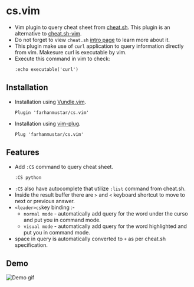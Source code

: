 # cs.vim
* Vim plugin to query cheat sheet from [cheat.sh](https://cheat.sh/). This plugin is an alternative to [cheat.sh-vim](https://github.com/dbeniamine/cheat.sh-vim).
* Do not forget to view ```cheat.sh``` [intro page](https://cheat.sh/:intro) to learn more about it.
* This plugin make use of ```curl``` application to query information directly from vim. Makesure curl is executable by vim.
* Execute this command in vim to check:
  ```vim
  :echo executable('curl')
  ```

## Installation
* Installation using [Vundle.vim](https://github.com/VundleVim/Vundle.vim).
  ```vim
  Plugin 'farhanmustar/cs.vim'
  ```

* Installation using [vim-plug](https://github.com/junegunn/vim-plug).
  ```vim
  Plug 'farhanmustar/cs.vim'
  ```

## Features
* Add ```:CS``` command to query cheat sheet.
  ```vim
  :CS python
  ```
* ```:CS``` also have autocomplete that utilize ```:list``` command from cheat.sh.
* Inside the result buffer there are ```>``` and ```<``` keyboard shortcut to move to next or previous answer.
* ```<leader>cs```key binding :-
  * ```normal mode``` - automatically add query for the word under the curso and put you in command mode.
  * ```visual mode``` - automatically add query for the word highlighted and put you in command mode.
* space in query is automatically converted to ```+``` as per cheat.sh specification.

## Demo
![Demo gif](https://github.com/farhanmustar/cs.vim/wiki/demo.gif)
